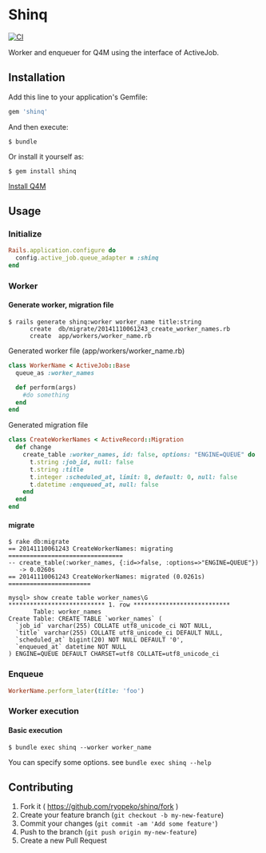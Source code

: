 # Shinq

[![CI](https://github.com/ryopeko/shinq/workflows/test/badge.svg?event=push)](https://github.com/ryopeko/shinq/actions?query=workflow%3Atest+event%3Apush)

Worker and enqueuer for Q4M using the interface of ActiveJob.

## Installation

Add this line to your application's Gemfile:

```ruby
gem 'shinq'
```

And then execute:

    $ bundle

Or install it yourself as:

    $ gem install shinq

[Install Q4M](http://q4m.github.io/install.html)

## Usage

### Initialize
```ruby
Rails.application.configure do
  config.active_job.queue_adapter = :shinq
end
```

### Worker

#### Generate worker, migration file

```
$ rails generate shinq:worker worker_name title:string
      create  db/migrate/20141110061243_create_worker_names.rb
      create  app/workers/worker_name.rb
```

Generated worker file (app/workers/worker_name.rb)
```ruby
class WorkerName < ActiveJob::Base
  queue_as :worker_names

  def perform(args)
    #do something
  end
end
```

Generated migration file
```ruby
class CreateWorkerNames < ActiveRecord::Migration
  def change
    create_table :worker_names, id: false, options: "ENGINE=QUEUE" do |t|
      t.string :job_id, null: false
      t.string :title
      t.integer :scheduled_at, limit: 8, default: 0, null: false
      t.datetime :enqueued_at, null: false
    end
  end
end
```

#### migrate
```
$ rake db:migrate
== 20141110061243 CreateWorkerNames: migrating ================================
-- create_table(:worker_names, {:id=>false, :options=>"ENGINE=QUEUE"})
   -> 0.0260s
== 20141110061243 CreateWorkerNames: migrated (0.0261s) =======================

mysql> show create table worker_names\G
*************************** 1. row ***************************
       Table: worker_names
Create Table: CREATE TABLE `worker_names` (
  `job_id` varchar(255) COLLATE utf8_unicode_ci NOT NULL,
  `title` varchar(255) COLLATE utf8_unicode_ci DEFAULT NULL,
  `scheduled_at` bigint(20) NOT NULL DEFAULT '0',
  `enqueued_at` datetime NOT NULL
) ENGINE=QUEUE DEFAULT CHARSET=utf8 COLLATE=utf8_unicode_ci
```

### Enqueue
```ruby
WorkerName.perform_later(title: 'foo')
```

### Worker execution

#### Basic execution
```
$ bundle exec shinq --worker worker_name
```

You can specify some options. see `bundle exec shinq --help`

## Contributing

1. Fork it ( https://github.com/ryopeko/shinq/fork )
2. Create your feature branch (`git checkout -b my-new-feature`)
3. Commit your changes (`git commit -am 'Add some feature'`)
4. Push to the branch (`git push origin my-new-feature`)
5. Create a new Pull Request
